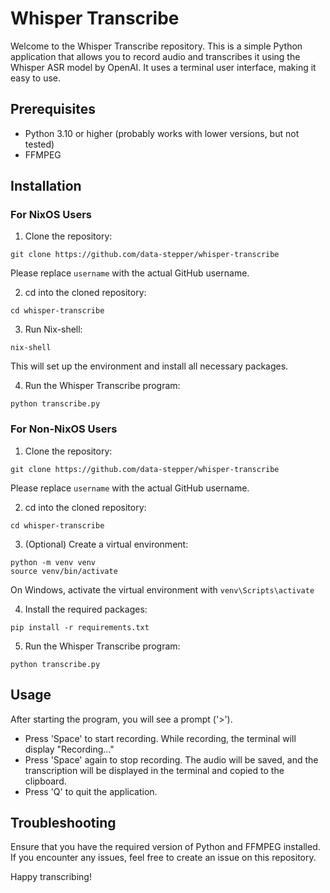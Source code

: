 # Whisper Transcribe

Welcome to the Whisper Transcribe repository. This is a simple Python application that allows you to record audio and transcribes it using the Whisper ASR model by OpenAI. It uses a terminal user interface, making it easy to use.

## Prerequisites
* Python 3.10 or higher (probably works with lower versions, but not tested)
* FFMPEG

## Installation

### For NixOS Users
1. Clone the repository:

```
git clone https://github.com/data-stepper/whisper-transcribe
```

Please replace `username` with the actual GitHub username.

2. cd into the cloned repository:

```
cd whisper-transcribe
```

3. Run Nix-shell:

```
nix-shell
```

This will set up the environment and install all necessary packages.

4. Run the Whisper Transcribe program:

```
python transcribe.py
```

### For Non-NixOS Users
1. Clone the repository:

```
git clone https://github.com/data-stepper/whisper-transcribe
```

Please replace `username` with the actual GitHub username.

2. cd into the cloned repository:

```
cd whisper-transcribe
```

3. (Optional) Create a virtual environment:

```
python -m venv venv
source venv/bin/activate
```

On Windows, activate the virtual environment with `venv\Scripts\activate`

4. Install the required packages:

```
pip install -r requirements.txt
```

5. Run the Whisper Transcribe program:

```
python transcribe.py
```

## Usage

After starting the program, you will see a prompt ('>').

* Press 'Space' to start recording. While recording, the terminal will display "Recording..."
* Press 'Space' again to stop recording. The audio will be saved, and the transcription will be displayed in the terminal and copied to the clipboard.
* Press 'Q' to quit the application.

## Troubleshooting

Ensure that you have the required version of Python and FFMPEG installed. If you encounter any issues, feel free to create an issue on this repository.

Happy transcribing!